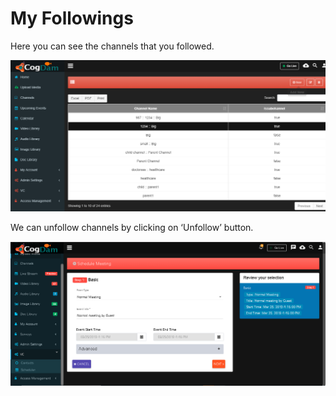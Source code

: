 # My Followings

Here you can see the channels that you followed.

![](../.gitbook/assets/image%20%2825%29.png)

We can unfollow channels by clicking on ‘Unfollow’ button.

![](../.gitbook/assets/image%20%28122%29.png)



